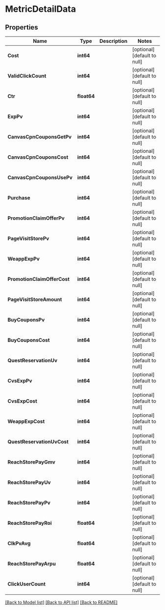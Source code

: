 # MetricDetailData

## Properties
Name | Type | Description | Notes
------------ | ------------- | ------------- | -------------
**Cost** | **int64** |  | [optional] [default to null]
**ValidClickCount** | **int64** |  | [optional] [default to null]
**Ctr** | **float64** |  | [optional] [default to null]
**ExpPv** | **int64** |  | [optional] [default to null]
**CanvasCpnCouponsGetPv** | **int64** |  | [optional] [default to null]
**CanvasCpnCouponsCost** | **int64** |  | [optional] [default to null]
**CanvasCpnCouponsUsePv** | **int64** |  | [optional] [default to null]
**Purchase** | **int64** |  | [optional] [default to null]
**PromotionClaimOfferPv** | **int64** |  | [optional] [default to null]
**PageVisitStorePv** | **int64** |  | [optional] [default to null]
**WeappExpPv** | **int64** |  | [optional] [default to null]
**PromotionClaimOfferCost** | **int64** |  | [optional] [default to null]
**PageVisitStoreAmount** | **int64** |  | [optional] [default to null]
**BuyCouponsPv** | **int64** |  | [optional] [default to null]
**BuyCouponsCost** | **int64** |  | [optional] [default to null]
**QuestReservationUv** | **int64** |  | [optional] [default to null]
**CvsExpPv** | **int64** |  | [optional] [default to null]
**CvsExpCost** | **int64** |  | [optional] [default to null]
**WeappExpCost** | **int64** |  | [optional] [default to null]
**QuestReservationUvCost** | **int64** |  | [optional] [default to null]
**ReachStorePayGmv** | **int64** |  | [optional] [default to null]
**ReachStorePayUv** | **int64** |  | [optional] [default to null]
**ReachStorePayPv** | **int64** |  | [optional] [default to null]
**ReachStorePayRoi** | **float64** |  | [optional] [default to null]
**ClkPvAvg** | **float64** |  | [optional] [default to null]
**ReachStorePayArpu** | **float64** |  | [optional] [default to null]
**ClickUserCount** | **int64** |  | [optional] [default to null]

[[Back to Model list]](../README.md#documentation-for-models) [[Back to API list]](../README.md#documentation-for-api-endpoints) [[Back to README]](../README.md)


